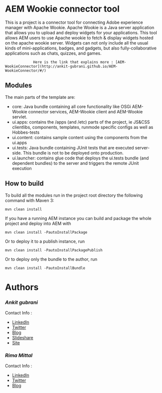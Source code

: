 # AEM Wookie connector tool

This is a project is a connector tool for connecting Adobe experience manager with Apache Wookie.
Apache Wookie is a Java server application that allows you to upload and deploy widgets for your applications.
This tool allows AEM users to use Apache wookie to fetch & display widgets hosted on the apache wookie server.
Widgets can not only include all the usual kinds of mini-applications, badges, and gadgets, but also fully-collaborative
 applications such as chats, quizzes, and games.

                 Here is the link that explains more : [AEM-WookieConnector](http://ankit-gubrani.github.io/AEM-WookieConnector/#/)

## Modules

The main parts of the template are:

* core: Java bundle containing all core functionality like OSGi AEM-Wookie connector services,
        AEM-Wookie client and AEM-Wookie servlet.
* ui.apps: contains the /apps (and /etc) parts of the project, ie JS&CSS clientlibs, components, templates, runmode specific configs as well as Hobbes-tests
* ui.content: contains sample content using the components from the ui.apps
* ui.tests: Java bundle containing JUnit tests that are executed server-side. This bundle is not to be deployed onto production.
* ui.launcher: contains glue code that deploys the ui.tests bundle (and dependent bundles) to the server and triggers the remote JUnit execution

## How to build

To build all the modules run in the project root directory the following command with Maven 3:

    mvn clean install

If you have a running AEM instance you can build and package the whole project and deploy into AEM with  

    mvn clean install -PautoInstallPackage
    
Or to deploy it to a publish instance, run

    mvn clean install -PautoInstallPackagePublish
    
Or to deploy only the bundle to the author, run

    mvn clean install -PautoInstallBundle


# Authors

### **_Ankit gubrani_**

Contact Info :

* [LinkedIn](https://in.linkedin.com/pub/ankit-gubrani/74/a75/56b "Ankit Gubrani")
* [Twitter](https://twitter.com/ankitgubrani90)
* [Blog](http://codebrains.blogspot.in/)
* [Slideshare](http://www.slideshare.net/ankitgubrani/)
* [Site](http://www.codebrains.co.in/ankitgubrani)

### **_Rima Mittal_**

Contact Info :

* [LinkedIn](https://in.linkedin.com/pub/rima-mittal/13/92/501 "Rima Mittal")
* [Twitter](https://twitter.com/rimamittal)
* [Blog](http://rimamittal.blogspot.in/)

